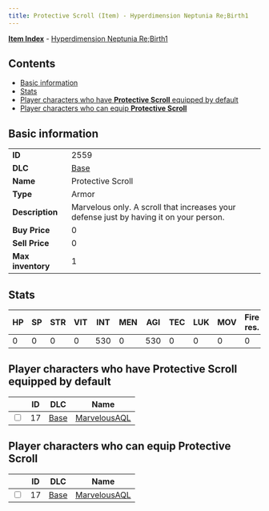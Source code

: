 ```yaml
---
title: Protective Scroll (Item) - Hyperdimension Neptunia Re;Birth1
---
```


[**Item Index**](/neptunia/rb1/item/index.html) - [Hyperdimension Neptunia Re;Birth1](/neptunia/rb1)

## Contents

- [Basic information](#basic-information)
- [Stats](#stats)
- [Player characters who have **Protective Scroll** equipped by default](#player-characters-who-have-protective-scroll-equipped-by-default)
- [Player characters who can equip **Protective Scroll**](#player-characters-who-can-equip-protective-scroll)
## Basic information

|   |   |
| -- | -- |
| **ID** | 2559 |
| **DLC** | [Base](/neptunia/rb1/dlc/1-base.html) |
| **Name** | Protective Scroll |
| **Type** | Armor |
| **Description** | Marvelous only. A scroll that increases your defense just by having it on your person. |
| **Buy Price** | 0 |
| **Sell Price** | 0 |
| **Max inventory** | 1 |


## Stats

| HP | SP | STR | VIT | INT | MEN | AGI | TEC | LUK | MOV | Fire res. | Ice res. | Wind res. | Lightning res. |
| -- | -- | --- | --- | --- | --- | --- | --- | --- | --- | --------- | -------- | --------- | -------------- |
| 0 | 0 | 0 | 0 | 530 | 0 | 530 | 0 | 0 | 0 | 0 | 0 | 0 | 0 |


## Player characters who have **Protective Scroll** equipped by default

|    | ID | DLC | Name |
| -- | -- | --- | ---- |
| <input type="checkbox" id="rb1-player-1-17" class="trackbox" /> | 17 | [Base](/neptunia/rb1/dlc/1-base.html) | [MarvelousAQL](/neptunia/rb1/player/1-17-marvelousaql.html) |


## Player characters who can equip **Protective Scroll**

|    | ID | DLC | Name |
| -- | -- | --- | ---- |
| <input type="checkbox" id="rb1-player-1-17" class="trackbox" /> | 17 | [Base](/neptunia/rb1/dlc/1-base.html) | [MarvelousAQL](/neptunia/rb1/player/1-17-marvelousaql.html) |
